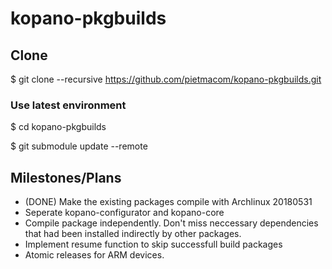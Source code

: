 # kopano-pkgbuilds

## Clone
$ git clone --recursive https://github.com/pietmacom/kopano-pkgbuilds.git

### Use latest environment
$ cd kopano-pkgbuilds

$ git submodule update --remote 

## Milestones/Plans
 - (DONE) Make the existing packages compile with Archlinux 20180531
 - Seperate kopano-configurator and kopano-core
 - Compile package independently. Don't miss neccessary dependencies that had been installed indirectly by other packages.
 - Implement resume function to skip successfull build packages
 - Atomic releases for ARM devices.
